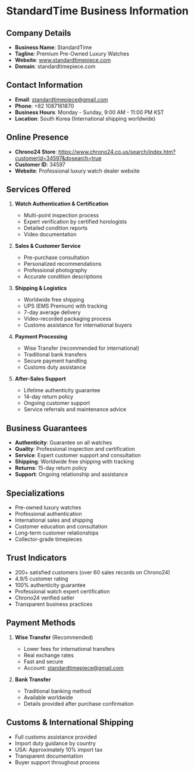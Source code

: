 # StandardTime Business Information

## Company Details
- **Business Name**: StandardTime
- **Tagline**: Premium Pre-Owned Luxury Watches
- **Website**: www.standardtimepiece.com
- **Domain**: standardtimepiece.com

## Contact Information
- **Email**: standardtimepiece@gmail.com
- **Phone**: +82 1087161870
- **Business Hours**: Monday - Sunday, 9:00 AM - 11:00 PM KST
- **Location**: South Korea (International shipping worldwide)

## Online Presence
- **Chrono24 Store**: https://www.chrono24.co.us/search/index.htm?customerId=34597&dosearch=true
- **Customer ID**: 34597
- **Website**: Professional luxury watch dealer website

## Services Offered
1. **Watch Authentication & Certification**
   - Multi-point inspection process
   - Expert verification by certified horologists
   - Detailed condition reports
   - Video documentation

2. **Sales & Customer Service**
   - Pre-purchase consultation
   - Personalized recommendations
   - Professional photography
   - Accurate condition descriptions

3. **Shipping & Logistics**
   - Worldwide free shipping
   - UPS (EMS Premium) with tracking
   - 7-day average delivery
   - Video-recorded packaging process
   - Customs assistance for international buyers

4. **Payment Processing**
   - Wise Transfer (recommended for international)
   - Traditional bank transfers
   - Secure payment handling
   - Customs duty assistance

5. **After-Sales Support**
   - Lifetime authenticity guarantee
   - 14-day return policy
   - Ongoing customer support
   - Service referrals and maintenance advice

## Business Guarantees
- **Authenticity**: Guarantee on all watches
- **Quality**: Professional inspection and certification
- **Service**: Expert customer support and consultation
- **Shipping**: Worldwide free shipping with tracking
- **Returns**: 15-day return policy
- **Support**: Ongoing relationship and assistance

## Specializations
- Pre-owned luxury watches
- Professional authentication
- International sales and shipping
- Customer education and consultation
- Long-term customer relationships
- Collector-grade timepieces

## Trust Indicators
- 200+ satisfied customers (over 60 sales records on Chrono24)
- 4.9/5 customer rating
- 100% authenticity guarantee
- Professional watch expert certification
- Chrono24 verified seller
- Transparent business practices

## Payment Methods
1. **Wise Transfer** (Recommended)
   - Lower fees for international transfers
   - Real exchange rates
   - Fast and secure
   - Account: standardtimepiece@gmail.com

2. **Bank Transfer**
   - Traditional banking method
   - Available worldwide
   - Details provided after purchase confirmation

## Customs & International Shipping
- Full customs assistance provided
- Import duty guidance by country
- USA: Approximately 10% import tax
- Transparent documentation
- Buyer support throughout process